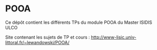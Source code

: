 # POOA
Ce dépôt contient les différents TPs du module POOA du Master ISIDIS ULCO

Site contenant les sujets de TP et cours : <http://www-lisic.univ-littoral.fr/~lewandowski/POOA/>
